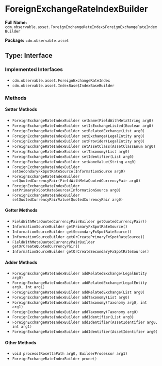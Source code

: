 # ForeignExchangeRateIndexBuilder

**Full Name:** `cdm.observable.asset.ForeignExchangeRateIndex$ForeignExchangeRateIndexBuilder`

**Package:** `cdm.observable.asset`

## Type: Interface

### Implemented Interfaces

- `cdm.observable.asset.ForeignExchangeRateIndex`
- `cdm.observable.asset.IndexBase$IndexBaseBuilder`

### Methods

#### Setter Methods

- `ForeignExchangeRateIndexBuilder setName(FieldWithMetaString arg0)`
- `ForeignExchangeRateIndexBuilder setIsExchangeListed(Boolean arg0)`
- `ForeignExchangeRateIndexBuilder setRelatedExchange(List arg0)`
- `ForeignExchangeRateIndexBuilder setExchange(LegalEntity arg0)`
- `ForeignExchangeRateIndexBuilder setProvider(LegalEntity arg0)`
- `ForeignExchangeRateIndexBuilder setAssetClass(AssetClassEnum arg0)`
- `ForeignExchangeRateIndexBuilder setTaxonomy(List arg0)`
- `ForeignExchangeRateIndexBuilder setIdentifier(List arg0)`
- `ForeignExchangeRateIndexBuilder setNameValue(String arg0)`
- `ForeignExchangeRateIndexBuilder setSecondaryFxSpotRateSource(InformationSource arg0)`
- `ForeignExchangeRateIndexBuilder setQuotedCurrencyPair(FieldWithMetaQuotedCurrencyPair arg0)`
- `ForeignExchangeRateIndexBuilder setPrimaryFxSpotRateSource(InformationSource arg0)`
- `ForeignExchangeRateIndexBuilder setQuotedCurrencyPairValue(QuotedCurrencyPair arg0)`

#### Getter Methods

- `FieldWithMetaQuotedCurrencyPairBuilder getQuotedCurrencyPair()`
- `InformationSourceBuilder getPrimaryFxSpotRateSource()`
- `InformationSourceBuilder getSecondaryFxSpotRateSource()`
- `InformationSourceBuilder getOrCreatePrimaryFxSpotRateSource()`
- `FieldWithMetaQuotedCurrencyPairBuilder getOrCreateQuotedCurrencyPair()`
- `InformationSourceBuilder getOrCreateSecondaryFxSpotRateSource()`

#### Adder Methods

- `ForeignExchangeRateIndexBuilder addRelatedExchange(LegalEntity arg0)`
- `ForeignExchangeRateIndexBuilder addRelatedExchange(LegalEntity arg0, int arg1)`
- `ForeignExchangeRateIndexBuilder addRelatedExchange(List arg0)`
- `ForeignExchangeRateIndexBuilder addTaxonomy(List arg0)`
- `ForeignExchangeRateIndexBuilder addTaxonomy(Taxonomy arg0, int arg1)`
- `ForeignExchangeRateIndexBuilder addTaxonomy(Taxonomy arg0)`
- `ForeignExchangeRateIndexBuilder addIdentifier(List arg0)`
- `ForeignExchangeRateIndexBuilder addIdentifier(AssetIdentifier arg0, int arg1)`
- `ForeignExchangeRateIndexBuilder addIdentifier(AssetIdentifier arg0)`

#### Other Methods

- `void process(RosettaPath arg0, BuilderProcessor arg1)`
- `ForeignExchangeRateIndexBuilder prune()`

